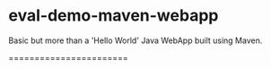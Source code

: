 eval-demo-maven-webapp
======================

Basic but more than a 'Hello World' Java WebApp built using Maven.

=======================

